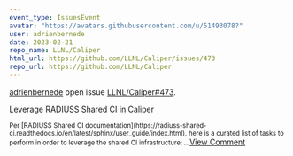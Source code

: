 ```yaml
---
event_type: IssuesEvent
avatar: "https://avatars.githubusercontent.com/u/51493078?"
user: adrienbernede
date: 2023-02-21
repo_name: LLNL/Caliper
html_url: https://github.com/LLNL/Caliper/issues/473
repo_url: https://github.com/LLNL/Caliper
---
```


<a href='https://github.com/adrienbernede' target='_blank'>adrienbernede</a> open issue <a href='https://github.com/LLNL/Caliper/issues/473' target='_blank'>LLNL/Caliper#473</a>.

<p>Leverage RADIUSS Shared CI in Caliper</p><small>Per [RADIUSS Shared CI documentation](https://radiuss-shared-ci.readthedocs.io/en/latest/sphinx/user_guide/index.html), here is a curated list of tasks to perform in order to leverage the shared CI infrastructure:...</small><a href='https://github.com/LLNL/Caliper/issues/473' target='_blank'>View Comment</a>
